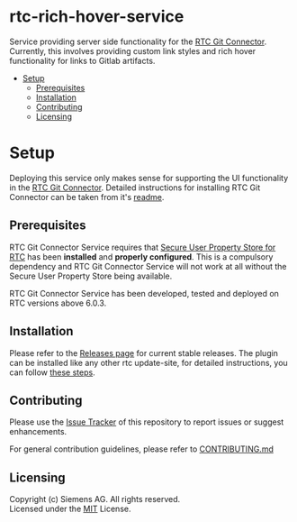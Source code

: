 # rtc-rich-hover-service
Service providing server side functionality for the [RTC Git Connector](https://github.com/jazz-community/rtc-git-connector). Currently, this involves providing custom link styles and rich hover functionality for links to Gitlab artifacts.

-   [Setup](#setup)
    -   [Prerequisites](#prerequisites)
    -   [Installation](#installation)
    -   [Contributing](#contributing)
    -   [Licensing](#licensing)

# Setup
Deploying this service only makes sense for supporting the UI functionality in the [RTC Git Connector](https://github.com/jazz-community/rtc-git-connector). Detailed instructions for installing RTC Git Connector can be taken from it's [readme](https://github.com/jazz-community/rtc-git-connector/blob/master/README.md).

## Prerequisites
RTC Git Connector Service requires that [Secure User Property Store for RTC](https://github.com/jazz-community/rtc-secure-user-property-store) has been **installed** and **properly configured**. This is a compulsory dependency and RTC Git Connector Service will not work at all without the Secure User Property Store being available.

RTC Git Connector Service has been developed, tested and deployed on RTC versions above 6.0.3.

## Installation
Please refer to the [Releases page](https://github.com/jazz-community/rtc-git-connector-service/releases) for current stable releases. The plugin can be installed like any other rtc update-site, for detailed instructions, you can follow [these steps](https://github.com/jazz-community/rtc-create-child-item-plugin#installation).

## Contributing
Please use the [Issue Tracker](https://github.com/jazz-community/rtc-git-connector-service/issues) of this repository to report issues or suggest enhancements.

For general contribution guidelines, please refer to [CONTRIBUTING.md](https://github.com/jazz-community/rtc-git-connector-service/blob/master/CONTRIBUTING.md)

## Licensing
Copyright (c) Siemens AG. All rights reserved.<br>
Licensed under the [MIT](LICENSE) License.
